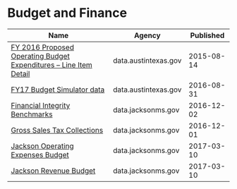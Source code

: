 # Budget and Finance

Name | Agency | Published
---- | ---- | ---------
[FY 2016 Proposed Operating Budget Expenditures – Line Item Detail](../socrata/c9gq-k8de.md) | data.austintexas.gov | 2015-08-14
[FY17 Budget Simulator data](../socrata/2u4b-s8xd.md) | data.austintexas.gov | 2016-08-31
[Financial Integrity Benchmarks](../socrata/wczt-d4tz.md) | data.jacksonms.gov | 2016-12-02
[Gross Sales Tax Collections](../socrata/d36h-vd4y.md) | data.jacksonms.gov | 2016-12-01
[Jackson Operating Expenses Budget](../socrata/848a-grzs.md) | data.jacksonms.gov | 2017-03-10
[Jackson Revenue Budget](../socrata/bfxx-jarn.md) | data.jacksonms.gov | 2017-03-10

